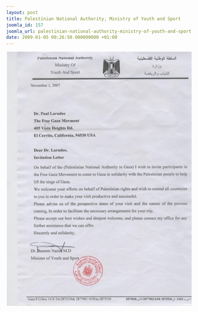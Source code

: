 ```yaml
---
layout: post
title: Palestinian National Authority, Ministry of Youth and Sport
joomla_id: 157
joomla_url: palestinian-national-authority-ministry-of-youth-and-sport
date: 2009-01-05 00:26:50.000000000 +01:00
---
```

<p align="center"><img src="../uploads/image_gallery/invitationpa500.jpg" border="0" width="500" height="688" /></p>
